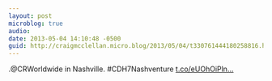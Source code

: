 ```yaml
---
layout: post
microblog: true
audio: 
date: 2013-05-04 14:10:48 -0500
guid: http://craigmcclellan.micro.blog/2013/05/04/t330761444180258816.html
---
```

.@CRWorldwide in Nashville. #CDH7Nashventure [t.co/eUOhOiPln...](https://t.co/eUOhOiPlnY)
